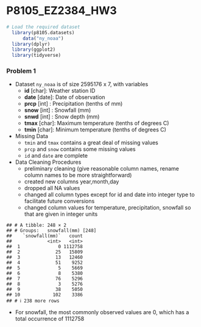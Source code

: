 P8105_EZ2384_HW3
================

``` r
# Load the required dataset
  library(p8105.datasets)
      data("ny_noaa")
  library(dplyr)
  library(ggplot2)
  library(tidyverse)
```

### Problem 1

- Dataset `ny_noaa` is of size 2595176 x 7, with variables
  - **id** \[char\]: Weather station ID
  - **date** \[date\]: Date of observation
  - **prcp** \[int\] : Precipitation (tenths of mm)
  - **snow** \[int\] : Snowfall (mm)
  - **snwd** \[int\] : Snow depth (mm)
  - **tmax** \[char\]: Maximum temperature (tenths of degrees C)
  - **tmin** \[char\]: Minimum temperature (tenths of degrees C)
- Missing Data
  - `tmin` and `tmax` contains a great deal of missing values
  - `prcp` and `snow` contains some missing values
  - `id` and `date` are complete
- Data Cleaning Procedures
  - preliminary cleaning (give reasonable column names, rename column
    names to be more straightforward)
  - created new columns year,month,day
  - dropped all NA values
  - changed all column types except for id and date into integer type to
    facilitate future conversions
  - changed column values for temperature, precipitation, snowfall so
    that are given in integer units

<!-- -->

    ## # A tibble: 248 × 2
    ## # Groups:   snowfall(mm) [248]
    ##    `snowfall(mm)`   count
    ##             <int>   <int>
    ##  1              0 1112758
    ##  2             25   15809
    ##  3             13   12460
    ##  4             51    9252
    ##  5              5    5669
    ##  6              8    5380
    ##  7             76    5296
    ##  8              3    5276
    ##  9             38    5050
    ## 10            102    3386
    ## # ℹ 238 more rows

- For snowfall, the most commonly observed values are 0, which has a
  total occurrence of 1112758
